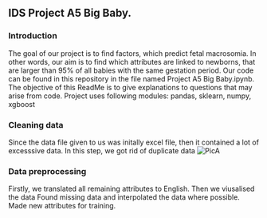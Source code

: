 ## IDS Project A5 Big Baby.
### Introduction
The goal of our project is to find factors, which predict fetal macrosomia. In other words, our aim is to find which attributes are linked to newborns, that are larger than 95% of all babies with the same gestation period. Our code can be found in this repository in the file named Project A5 Big Baby.ipynb.
The objective of this ReadMe is to give explanations to questions that may arise from code. Project uses following modules: pandas, sklearn, numpy, xgboost
### Cleaning data
Since the data file given to us was initally excel file, then it contained a lot of excesssive data. In this step, we got rid of duplicate data
![PicA](../../readme_images/dropping.png?)

### Data preprocessing
Firstly, we translated all remaining attributes to English. 
Then we viusalised the data
Found missing data and interpolated the data where possible.
Made new attributes for training.




